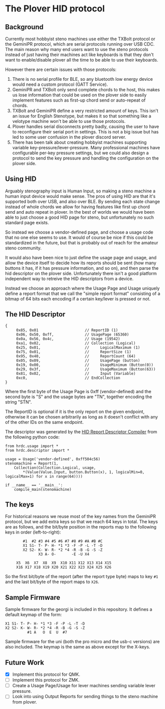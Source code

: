 # The Plover HID protocol

## Background

Currently most hobbyist steno machines use either the TXBolt protocol or the
GeminiPR protocol, which are serial protocols running over USB CDC. The main
reason why many end users want to use the steno protocols instead of just
having their machines act like keyboards is that they don't want to
enable/disable plover all the time to be able to use their keyboards.

However there are certain issues with those protocols:

1. There is no serial profile for BLE, so any bluetooth low energy device would
   need a custom protocol (GATT Service).
2. GeminiPR and TXBolt only send complete chords to the host, this makes us
   lose information that could be used on the plover side to easily implement
   features such as first-up chord send or auto-repeat of chords.
3. TXBolt and GeminiPR define a very restricted amount of keys. This isn't an
   issue for English Stenotype, but makes it so that something like a velotype
   machine won't be able to use those protocols.
4. Plover handles serial disconnects pretty badly, causing the user to have to
   reconfigure their serial port in settings. This is not a big issue but has
   led to some user confusion in the plover discord server.
5. There has been talk about creating hobbyist machines supporting variable
   key-pressure/lever-pressure. Many professional machines have configurable
   per-key pressure settings, but we could also design a protocol to send the
   key pressure and handling the configuration on the plover side.

## Using HID
Arguably stenography input is Human Input, so making a steno machine a human
input device would make sense.  The pros of using HID are that it's supported
both over USB, and also over BLE.  By sending each state change instead of
whole chords we allow for having features like first up chord send and auto
repeat in plover. In the best of worlds we would have been able to just choose
a good HID page for steno, but unfortunately no such standard page exists.

So instead we choose a vendor-defined page, and choose a usage code that no one
else seems to use. It would of course be nice if this could be standardized in
the future, but that is probably out of reach for the amateur steno community.

It would also have been nice to just define the usage page and usage, and allow
the device itself to decide how its reports should be sent (how many buttons it
has, if it has pressure information, and so on), and then parse the hid
descriptor on the plover side. Unfortunately there isn't a good platform
independent way to retreive the HID descriptors from a device.

Instead we choose an approach where the Usage Page and Usage uniquely define a report
format that we call the "simple report format" consisting of a bitmap of 64 bits each
encoding if a certain key/lever is pressed or not.

## The HID Descriptor
```
{
     0x85, 0x01                     // ReportID (1)
     0x06, 0x50, 0xff,              // UsagePage (65360)
     0x0a, 0x56, 0x4c,              // Usage (19542)
     0xa1, 0x02,                    // Collection (Logical)
     0x25, 0x01,                    //     LogicalMaximum (1)
     0x75, 0x01,                    //     ReportSize (1)
     0x95, 0x40,                    //     ReportCount (64)
     0x05, 0x09,                    //     UsagePage (button)
     0x19, 0x00,                    //     UsageMinimum (Button(0))
     0x29, 0x3f,                    //     UsageMaximum (Button(63))
     0x81, 0x02,                    //     Input (Variable)
     0xc0,                          // EndCollection
}
```
Where the first byte of the Usage Page is 0xff (vendor-defined) and the second
byte is "S" and the usage bytes are "TN", together encoding the string "STN".

The ReportID is optional if it is the only report on the given endpoint,
otherwise it can be chosen arbitrarily as long as it doesn't conflict with any
of the other IDs on the same endpoint.

The descriptor was generated by the [HID Report Descriptor Compiler](https://github.com/nipo/hrdc) from the following python code:
```
from hrdc.usage import *
from hrdc.descriptor import *

usage = Usage('vendor-defined', 0xff504c56)
stenomachine = Report(1,
    Collection(Collection.Logical, usage,
        *(Value(Value.Input, button.Button(x), 1, logicalMin=0, logicalMax=1) for x in range(64))))

if __name__ == '__main__':
    compile_main(stenomachine)
```

## The keys
For historical reasons we reuse most of the key names from the GeminiPR protocol, but we add extra keys so that we reach 64 keys in total.
The keys are as follows, and the bit/byte position in the reports map to the following keys in order (left-to-right):
```
        #1  #2 #3 #4 #5 #6 #7 #8 #9 #A #B #C
        X1 S1- T- P- H- *1 *3 -F -P -L -T -D
        X2 S2- K- W- R- *2 *4 -R -B -G -S -Z
               X3 A- O-       -E -U X4

     X5  X6  X7  X8  X9  X10 X11 X12 X13 X14 X15
     X16 X17 X18 X19 X20 X21 X22 X23 X24 X25 X26
```

So the first bit/byte of the report (after the report type byte) maps to key
`#1` and the last bit/byte of the report maps to `X26`.

## Sample Firmware

Sample firmware for the georgi is included in this repository. It defines a default keymap of the form:
```
X1 S1- T- P- H- *1 *3 -F -P -L -T -D
X2 S2- K- W- R- *2 *4 -R -B -G -S -Z
          #1 A   O  E  U  #7
```

Sample firmware for the uni (both the pro micro and the usb-c versions) are also included. The keymap is the same as above
except for the X-keys.

## Future Work
- [x] Implement this protocol for QMK.
- [ ] Implement this protocol for ZMK.
- [ ] Create a Usage Page/Usage for lever machines sending variable lever pressure.
- [ ] Look into using Output Reports for sending things to the steno machine from plover.

